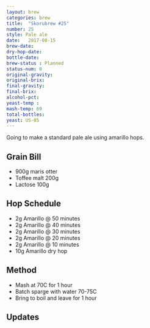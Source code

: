 ```yaml
---
layout: brew
categories: brew
title:  "Skorubrew #25"
number: 25
style: Pale ale
date:   2017-08-15
brew-date: 
dry-hop-date: 
bottle-date: 
brew-status : Planned
status-num: 0
original-gravity: 
original-brix: 
final-gravity: 
final-brix: 
alcohol-pct: 
yeast-temp :  
mash-temp: 69
total-bottles: 
yeast: US-05
---
```


Going to make a standard pale ale using amarillo hops.


Grain Bill
-----
* 900g maris otter
* Toffee malt 200g
* Lactose 100g


Hop Schedule
-------------

* 2g Amarillo @ 50 minutes
* 2g Amarillo @ 40 minutes
* 2g Amarillo @ 30 minutes
* 2g Amarillo @ 20 minutes
* 2g Amarillo @ 10 minutes
* 10g Amarillo dry hop

Method
-------

* Mash at 70C for 1 hour
* Batch sparge with water 70-75C
* Bring to boil and leave for 1 hour


Updates
-------


